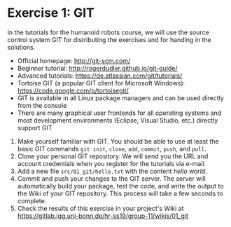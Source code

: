 # Exercise 1: GIT

In the tutorials for the humanoid robots course, we will use the source
control system GIT for distributing the exercises and for handing in the 
solutions.


* Official homepage: http://git-scm.com/
* Beginner tutorial: http://rogerdudler.github.io/git-guide/
* Advanced tutorials: https://de.atlassian.com/git/tutorials/
* Tortoise GIT (a popular GIT client for Microsoft Windows): https://code.google.com/p/tortoisegit/
* GIT is available in all Linux package managers and can be used directly from the console
* There are many graphical user frontends for all operating systems and 
most development environments (Eclipse, Visual Studio, etc.) directly support GIT


1. Make yourself familiar with GIT. You should be able to use at least
the basic GIT commands `git init`, `clone`, `add`, `commit`, `push`, and `pull`.
2. Clone your personal GIT repository. We will send you the URL and
account credentials when you register for the tutorials via e-mail.
3. Add a new file `src/01_git/hello.txt` with the content *hello world*.
4. Commit and push your changes to the GIT server. The server will 
automatically build your package, test the code, and write the output to
the Wiki of your GIT repository. This process will take a few seconds to
complete. 
5. Check the results of this exercise in your project's Wiki at 
https://gitlab.igg.uni-bonn.de/hr-ss19/group-11/wikis/01_git




